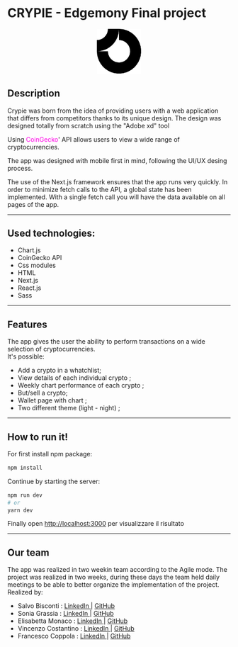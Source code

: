 # CRYPIE - Edgemony Final project

<p align="center" width="100%">
<img width="20%" src="./public/logo.png" alt="Logo"> <br>
</p>

## Description

<p  align="left"> Crypie was born from the idea of providing users with a web application that differs from competitors thanks to its unique design. The design was designed totally from scratch using the "Adobe xd" tool </p>
   <p align="left" > Using  <a style='color: rgb(255, 0, 230); text-decoration: none'href='https://www.coingecko.com/'     target='_blank' >CoinGecko</a>' API allows users to view a wide range of cryptocurrencies.  
   <br>
   <p> The app was designed with mobile first in mind, following the UI/UX desing process.  </p>
   <p>The use of the Next.js framework ensures that the app runs very quickly.
In order to minimize fetch calls to the API, a global state has been implemented. With a single fetch call you will have the data available on all pages of the app. </p>
<hr>

## Used technologies:

  <ul>
    <li>Chart.js</li>
    <li>CoinGecko API</li>
    <li>Css modules</li>
    <li>HTML</li>
    <li>Next.js</li>
    <li>React.js</li>
    <li>Sass</li>

  </ul>
<hr>

## Features

<p  align="left">The app gives the user the ability to perform transactions on a wide selection of cryptocurrencies.
<br>
It's possible:
<ul>
<li> Add a crypto in a whatchlist; </li>
<li> View details of each individual crypto ;</li>
<li> Weekly chart performance of each crypto ;</li>
<li>But/sell a crypto;</li>
<li>Wallet page with chart ; </li>
<li>Two different theme (light - night) ; </li>
</ul>
<hr>

## How to run it!

For first install npm package:

```bash
npm install
```

Continue by starting the server:

```bash
npm run dev
# or
yarn dev
```

Finally open [http://localhost:3000](http://localhost:3000) per visualizzare il risultato

<hr>

## Our team

<p> The app was realized in two weekin team according to the Agile mode.
The project was realized in two weeks, during these days the team held daily meetings to be able to better organize the implementation of the project.
Realized by: 
</p>

<ul>
  <li>
 Salvo Bisconti :
    <a href="https://www.linkedin.com/in/salvo-bisconti/">
        LinkedIn
    </a>
    | 
        <a href="https://github.com/SalvoBisconti">
        GitHub
    </a>
  </li>
  <li>
   Sonia Grassia :
    <a href="https://www.linkedin.com/in/sonia-grassia/">
            LinkedIn
    </a>
    | 
        <a href="https://github.com/SoniaGrassia">
        GitHub
    </a>
  </li>
  <li> Elisabetta Monaco :
    <a href="https://www.linkedin.com/in/elisabetta-monaco-5869a9109/">
                  LinkedIn
    </a>
     </a>
    | 
        <a href="https://github.com/bennina">
        GitHub
    </a>
  </li>
  <li> Vincenzo Costantino :
    <a href="https://www.linkedin.com/in/vincenzo-costantino-67b624257/">
                  LinkedIn
    </a>
     </a>
    | 
        <a href="https://github.com/Vinci97">
        GitHub
    </a>
  </li>
  <li> Francesco Coppola :
    <a href="https://www.linkedin.com/in/fra-coppola-5ab6b4257/">
                  LinkedIn
    </a>
     </a>
    | 
        <a href="https://github.com/Franceschio">
        GitHub
    </a>
  </li>
</ul>

</h4>
